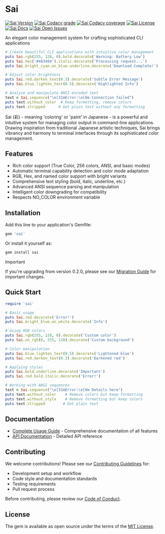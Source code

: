 # Sai

[![Sai Version](https://img.shields.io/gem/v/sai?style=for-the-badge&logo=rubygems&logoColor=white&logoSize=auto&label=Gem%20Version)](https://rubygems.org/gems/sai)
[![Sai Codacy grade](https://img.shields.io/codacy/grade/0f9a91b573ed4768a773867b95ed4894/main?style=for-the-badge&logo=codacy&logoColor=white&logoSize=auto)](https://app.codacy.com/gh/aaronmallen/sai)
[![Sai Codacy coverage](https://img.shields.io/codacy/coverage/0f9a91b573ed4768a773867b95ed4894/main?style=for-the-badge&logo=codacy&logoColor=white&logoSize=auto)](https://app.codacy.com/gh/aaronmallen/sai/coverage)
[![Sai License](https://img.shields.io/github/license/aaronmallen/sai?style=for-the-badge&logo=opensourceinitiative&logoColor=white&logoSize=auto)](./LICENSE)
[![Sai Docs](https://img.shields.io/badge/rubydoc-blue?style=for-the-badge&logo=readthedocs&logoColor=white&logoSize=auto&label=docs)](https://rubydoc.info/gems/sai/0.3.0)
[![Sai Open Issues](https://img.shields.io/github/issues-search/aaronmallen/sai?query=state%3Aopen&style=for-the-badge&logo=github&logoColor=white&logoSize=auto&label=issues&color=red)](https://github.com/aaronmallen/sai/issues?q=state%3Aopen%20)

An elegant color management system for crafting sophisticated CLI applications

```ruby
# Create beautiful CLI applications with intuitive color management
puts Sai.rgb(255, 128, 0).bold.decorate('Warning: Battery Low')
puts Sai.hex('#4834d4').italic.decorate('Processing request...')
puts Sai.bright_cyan.on_blue.underline.decorate('Download Complete!')

# Adjust color brightness
puts Sai.red.darken_text(0.3).decorate('Subtle Error Message')
puts Sai.blue.lighten_text(0.5).decorate('Highlighted Info')

# Analyze and manipulate ANSI-encoded text
text = Sai.sequence("\e[31mError:\e[0m Connection failed")
puts text.without_color  # Keep formatting, remove colors
puts text.stripped      # Get plain text without any formatting
```

Sai (彩) - meaning 'coloring' or 'paint' in Japanese - is a powerful and intuitive system for managing color output in
command-line applications. Drawing inspiration from traditional Japanese artistic techniques, Sai brings vibrancy and
harmony to terminal interfaces through its sophisticated color management.

## Features

* Rich color support (True Color, 256 colors, ANSI, and basic modes)
* Automatic terminal capability detection and color mode adaptation
* RGB, Hex, and named color support with bright variants
* Comprehensive text styling (bold, italic, underline, etc.)
* Advanced ANSI sequence parsing and manipulation
* Intelligent color downgrading for compatibility
* Respects NO_COLOR environment variable

## Installation

Add this line to your application's Gemfile:

```ruby
gem 'sai'
```

Or install it yourself as:

```ruby
gem install sai
```

> [!IMPORTANT]  
> If you're upgrading from version 0.2.0, please see our [Migration Guide](docs/migrations/0.2.0-0.3.0.md) for
> important changes.

## Quick Start

```ruby
require 'sai'

# Basic usage
puts Sai.red.decorate('Error!')
puts Sai.bright_blue.on_white.decorate('Info')

# Using RGB colors
puts Sai.rgb(255, 128, 0).decorate('Custom color')
puts Sai.on_rgb(0, 255, 128).decorate('Custom background')

# Color manipulation
puts Sai.blue.lighten_text(0.5).decorate('Lightened blue')
puts Sai.red.darken_text(0.3).decorate('Darkened red')

# Applying styles
puts Sai.bold.underline.decorate('Important')
puts Sai.red.bold.italic.decorate('Error!')

# Working with ANSI sequences
text = Sai.sequence("\e[31mError:\e[0m Details here")
puts text.without_color    # Remove colors but keep formatting
puts text.without_style    # Remove formatting but keep colors
puts text.stripped        # Get plain text
```

## Documentation

* [Complete Usage Guide](docs/USAGE.md) - Comprehensive documentation of all features
* [API Documentation](https://rubydoc.info/gems/sai/0.3.0) - Detailed API reference

## Contributing

We welcome contributions! Please see our [Contributing Guidelines](docs/CONTRIBUTING.md) for:

* Development setup and workflow
* Code style and documentation standards
* Testing requirements
* Pull request process

Before contributing, please review our [Code of Conduct](docs/CODE_OF_CONDUCT.md).

## License

The gem is available as open source under the terms of the [MIT License](LICENSE).
